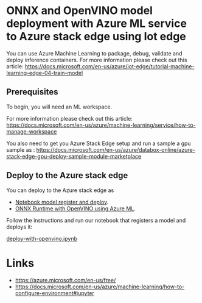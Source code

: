 # ONNX and OpenVINO model deployment with Azure ML service to Azure stack edge using Iot edge

You can use Azure Machine Learning to package, debug, validate and deploy inference containers.
For more information please check out this article: https://docs.microsoft.com/en-us/azure/iot-edge/tutorial-machine-learning-edge-04-train-model

## Prerequisites

To begin, you will need an ML workspace.

For more information please check out this article: https://docs.microsoft.com/en-us/azure/machine-learning/service/how-to-manage-workspace

You also need to get you Azure Stack Edge setup and run a sample a gpu sample as : https://docs.microsoft.com/en-us/azure/databox-online/azure-stack-edge-gpu-deploy-sample-module-marketplace

## Deploy to the Azure stack edge

You can deploy to the Azure stack edge as 
- [Notebook model register and deploy](deploy-with-openvino.ipynb).
- [ONNX Runtime with OpenVINO using Azure ML](https://github.com/Azure-Samples/onnxruntime-iot-edge/tree/master/AzureML-OpenVINO).

Follow the instructions and run our notebook that registers a model and deploys it:

[deploy-with-openvino.ipynb](deploy-with-openvino.ipynb)

# Links

- https://azure.microsoft.com/en-us/free/
- https://docs.microsoft.com/en-us/azure/machine-learning/how-to-configure-environment#jupyter
